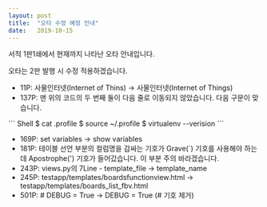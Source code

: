 ```yaml
---
layout: post
title:  "오타 수정 예정 안내"
date:   2019-10-15
---
```



서적 1판1쇄에서 현재까지 나타난 오타 안내입니다.

오타는 2판 발행 시 수정 적용하겠습니다.

<ul>
	<li>11P: 사물인터넷(Internet of Thins) → 사물인터넷(Internet of Things)</li>
	<li>137P: 맨 위의 코드의 두 번째 둘이 다음 줄로 이동되지 않았습니다. 다음 구문이 맞습니다.</li>
</ul>
``` Shell
$ cat .profile
$ source ~/.profile
$ virtualenv --verision
```
<ul>
	<li>169P: set variables → show variables</li>
	<li>181P: 테이블 선언 부분의 컬럼명을 감싸는 기호가 Grave(`) 기호를 사용해야 하는데 Apostrophe(') 기호가 들어갔습니다. 이 부분 주의 바라겠습니다.</li>
	<li>243P: views.py의 7Line - template_file → template_name</li>
	<li>245P: testapp/templates/boardsfunctionview.html → testapp/templates/boards_list_fbv.html</li>
	<li>501P: # DEBUG = True → DEBUG = True (# 기호 제거)</li>
</ul>